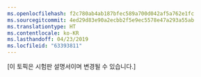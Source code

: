 ```yaml
---
ms.openlocfilehash: f2c780ab4ab187bfec589a700d042af5a762e1fc
ms.sourcegitcommit: 4ed29d83e90a2ecbb2f5e9ec5578e47a293a55ab
ms.translationtype: HT
ms.contentlocale: ko-KR
ms.lasthandoff: 04/23/2019
ms.locfileid: "63393811"
---
```

[이 토픽은 시험판 설명서이며 변경될 수 있습니다.]